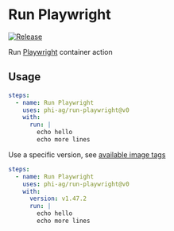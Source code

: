 # Run Playwright

[![Release](https://img.shields.io/github/v/release/phi-ag/run-playwright?style=for-the-badge)](https://github.com/phi-ag/run-playwright/releases)

Run [Playwright](https://github.com/microsoft/playwright) container action

## Usage

```yaml
steps:
  - name: Run Playwright
    uses: phi-ag/run-playwright@v0
    with:
      run: |
        echo hello
        echo more lines
```

Use a specific version, see [available image tags](https://mcr.microsoft.com/en-us/product/playwright/tags)

```yaml
steps:
  - name: Run Playwright
    uses: phi-ag/run-playwright@v0
    with:
      version: v1.47.2
      run: |
        echo hello
        echo more lines
```
